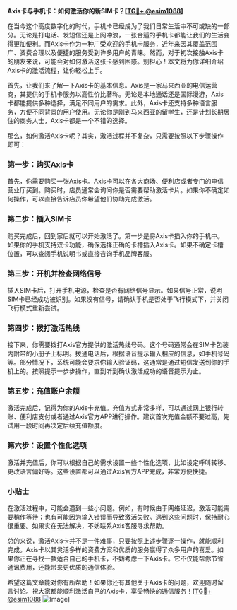**Axis卡与手机卡：如何激活你的新SIM卡？[[TG💪+ @esim1088](https://t.me/s/esim1088)]**

在当今这个高度数字化的时代，手机卡已经成为了我们日常生活中不可或缺的一部分。无论是打电话、发短信还是上网冲浪，一张合适的手机卡都能让我们的生活变得更加便利。而Axis卡作为一种广受欢迎的手机卡服务，近年来因其覆盖范围广、资费合理以及便捷的服务受到许多用户的青睐。然而，对于初次接触Axis卡的朋友来说，可能会对如何激活这张卡感到困惑。别担心！本文将为你详细介绍Axis卡的激活流程，让你轻松上手。

首先，让我们来了解一下Axis卡的基本信息。Axis是一家马来西亚的电信运营商，其提供的手机卡服务以高性价比著称。无论是本地通话还是国际漫游，Axis卡都能提供多种选择，满足不同用户的需求。此外，Axis卡还支持多种语言服务，方便不同背景的用户使用。无论你是刚到马来西亚的留学生，还是计划长期居住的商务人士，Axis卡都是一个不错的选择。

那么，如何激活Axis卡呢？其实，激活过程并不复杂，只需要按照以下步骤操作即可：

### 第一步：购买Axis卡

首先，你需要购买一张Axis卡。Axis卡可以在各大商场、便利店或者专门的电信营业厅买到。购买时，店员通常会询问你是否需要帮助激活卡片。如果你不确定如何操作，可以直接告诉店员你希望他们协助完成激活。

### 第二步：插入SIM卡

购买完成后，回到家后就可以开始激活了。第一步是将Axis卡插入你的手机中。如果你的手机支持双卡功能，确保选择正确的卡槽插入Axis卡。如果不确定卡槽位置，可以查阅手机说明书或直接咨询手机品牌客服。

### 第三步：开机并检查网络信号

插入SIM卡后，打开手机电源，检查是否有网络信号显示。如果信号正常，说明SIM卡已经成功被识别。如果没有信号，请确认手机是否处于飞行模式下，并关闭飞行模式重新尝试。

### 第四步：拨打激活热线

接下来，你需要拨打Axis官方提供的激活热线号码。这个号码通常会在SIM卡包装内附带的小册子上标明。拨通电话后，根据语音提示输入相应的信息，如手机号码等。部分情况下，系统可能会要求你输入验证码，这通常是通过短信发送到你的手机上的。按照提示一步步操作，直到听到确认激活成功的语音提示为止。

### 第五步：充值账户余额

激活完成后，记得为你的Axis卡充值。充值方式非常多样，可以通过网上银行转账、便利店支付或者通过Axis官方APP进行操作。建议首次充值金额不要过高，先试用一段时间再决定后续充值额度。

### 第六步：设置个性化选项

激活并充值后，你可以根据自己的需求设置一些个性化选项，比如设定呼叫转移、更改语言偏好等。这些设置都可以通过Axis官方APP完成，非常方便快捷。

### 小贴士

在激活过程中，可能会遇到一些小问题。例如，有时候由于网络延迟，激活可能需要稍作等待；也有可能因为输入错误而导致激活失败。遇到这些问题时，保持耐心很重要。如果实在无法解决，不妨联系Axis客服寻求帮助。

总的来说，激活Axis卡并不是一件难事，只要按照上述步骤逐一操作，就能顺利完成。Axis卡以其灵活多样的资费方案和优质的服务赢得了众多用户的喜爱。如果你正在寻找一款适合自己的手机卡，不妨考虑一下Axis卡。它不仅能帮你节省通讯费用，还能带来更优质的通信体验。

希望这篇文章能对你有所帮助！如果你还有其他关于Axis卡的问题，欢迎随时留言讨论。祝大家都能顺利激活自己的Axis卡，享受畅快的通信服务！[[TG💪+ @esim1088](https://t.me/s/esim1088) ![Image](https://i.postimg.cc/4NQfJmqS/Snipaste-2025-05-13-00-14-12.png)]